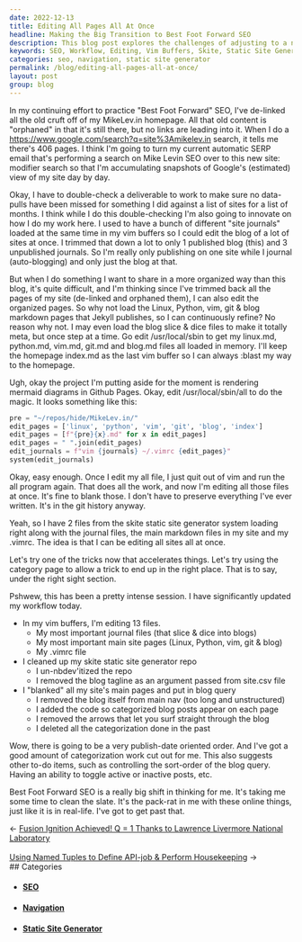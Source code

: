 ```yaml
---
date: 2022-12-13
title: Editing All Pages All At Once
headline: Making the Big Transition to Best Foot Forward SEO
description: This blog post explores the challenges of adjusting to a new SEO workflow, including editing 13 files in vim buffers, cleaning up a Skite static site generator repo, and making changes to the main pages and blog query. It's a difficult transition for the author, who is a pack-rat when it comes to online things, and they must learn to let go of old habits in order to make the most of the blog query and toggle active or inactive posts.
keywords: SEO, Workflow, Editing, Vim Buffers, Skite, Static Site Generator, Main Pages, Blog Query, Toggle Active/Inactive, Best Foot Forward SEO, Pack-Rat, Online Things, Categorization, Navigation, Surf Straight Through, Publish-Date Oriented
categories: seo, navigation, static site generator
permalink: /blog/editing-all-pages-all-at-once/
layout: post
group: blog
---
```



In my continuing effort to practice "Best Foot Forward" SEO, I've de-linked all
the old cruft off of my MikeLev.in homepage. All that old content is "orphaned"
in that it's still there, but no links are leading into it. When I do a
https://www.google.com/search?q=site%3Amikelev.in search, it tells me there's
406 pages. I think I'm going to turn my current automatic SERP email that's
performing a search on Mike Levin SEO over to this new site: modifier search so
that I'm accumulating snapshots of Google's (estimated) view of my site day by
day.

Okay, I have to double-check a deliverable to work to make sure no data-pulls
have been missed for something I did against a list of sites for a list of
months. I think while I do this double-checking I'm also going to innovate on
how I do my work here. I used to have a bunch of different "site journals"
loaded at the same time in my vim buffers so I could edit the blog of a lot of
sites at once. I trimmed that down a lot to only 1 published blog (this) and 3
unpublished journals. So I'm really only publishing on one site while I journal
(auto-blogging) and only just the blog at that.

But when I do something I want to share in a more organized way than this blog,
it's quite difficult, and I'm thinking since I've trimmed back all the pages of
my site (de-linked and orphaned them), I can also edit the organized pages. So
why not load the Linux, Python, vim, git & blog markdown pages that Jekyll
publishes, so I can continuously refine? No reason why not. I may even load the
blog slice & dice files to make it totally meta, but once step at a time. Go
edit /usr/local/sbin to get my linux.md, python.md, vim.md, git.md and blog.md
files all loaded in memory. I'll keep the homepage index.md as the last vim
buffer so I can always :blast my way to the homepage.

Ugh, okay the project I'm putting aside for the moment is rendering mermaid
diagrams in Github Pages. Okay, edit /usr/local/sbin/all to do the magic. It
looks something like this:

```python
pre = "~/repos/hide/MikeLev.in/"
edit_pages = ['linux', 'python', 'vim', 'git', 'blog', 'index']
edit_pages = [f"{pre}{x}.md" for x in edit_pages]
edit_pages = " ".join(edit_pages)
edit_journals = f"vim {journals} ~/.vimrc {edit_pages}"
system(edit_journals)
```

Okay, easy enough. Once I edit my all file, I just quit out of vim and run the
all program again. That does all the work, and now I'm editing all those files
at once. It's fine to blank those. I don't have to preserve everything I've
ever written. It's in the git history anyway.

Yeah, so I have 2 files from the skite static site generator system loading
right along with the journal files, the main markdown files in my site and my
.vimrc. The idea is that I can be editing all sites all at once.

Let's try one of the tricks now that accelerates things. Let's try using the
category page to allow a trick to end up in the right place. That is to say,
under the right sight section.

Pshwew, this has been a pretty intense session. I have significantly updated my
workflow today.

- In my vim buffers, I'm editing 13 files.
  - My most important journal files (that slice & dice into blogs)
  - My most important main site pages (Linux, Python, vim, git & blog)
  - My .vimrc file
- I cleaned up my skite static site generator repo
  - I un-nbdev'itized the repo
  - I removed the blog tagline as an argument passed from site.csv file
- I "blanked" all my site's main pages and put in blog query
  - I removed the blog itself from main nav (too long and unstructured)
  - I added the code so categorized blog posts appear on each page
  - I removed the arrows that let you surf straight through the blog
  - I deleted all the categorization done in the past

Wow, there is going to be a very publish-date oriented order. And I've got a
good amount of categorization work cut out for me. This also suggests other
to-do items, such as controlling the sort-order of the blog query. Having an
ability to toggle active or inactive posts, etc.

Best Foot Forward SEO is a really big shift in thinking for me. It's taking me
some time to clean the slate. It's the pack-rat in me with these online things,
just like it is in real-life. I've got to get past that.


<div class="arrow-links"><div class="post-nav-prev"><span class="arrow">&larr;&nbsp;</span><a href="/blog/fusion-ignition-achieved-q-1-thanks-to-lawrence-livermore-national-laboratory/">Fusion Ignition Achieved! Q = 1 Thanks to Lawrence Livermore National Laboratory</a></div> &nbsp; <div class="post-nav-next"><a href="/blog/using-named-tuples-to-define-api-job-perform-housekeeping/">Using Named Tuples to Define API-job & Perform Housekeeping</a><span class="arrow">&nbsp;&rarr;</span></div></div>
## Categories

<ul>
<li><h4><a href='/seo/'>SEO</a></h4></li>
<li><h4><a href='/navigation/'>Navigation</a></h4></li>
<li><h4><a href='/static-site-generator/'>Static Site Generator</a></h4></li></ul>